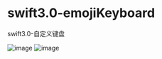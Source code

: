 # swift3.0-emojiKeyboard
swift3.0-自定义键盘
</br>

![image](https://github.com/pheromone/swift3.0-emojiKeyboard/blob/master/emoji.gif) 
![image](https://github.com/pheromone/swift3.0-emojiKeyboard/blob/master/%E6%9C%AA%E5%91%BD%E5%90%8D.gif) 
